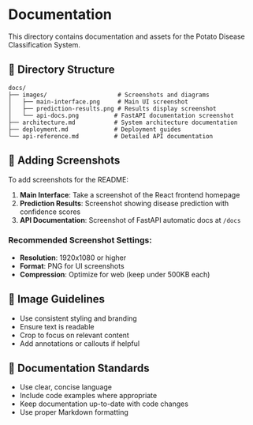 # Documentation

This directory contains documentation and assets for the Potato Disease Classification System.

## 📁 Directory Structure

```
docs/
├── images/                    # Screenshots and diagrams
│   ├── main-interface.png     # Main UI screenshot
│   ├── prediction-results.png # Results display screenshot
│   └── api-docs.png          # FastAPI documentation screenshot
├── architecture.md           # System architecture documentation
├── deployment.md             # Deployment guides
└── api-reference.md          # Detailed API documentation
```

## 📸 Adding Screenshots

To add screenshots for the README:

1. **Main Interface**: Take a screenshot of the React frontend homepage
2. **Prediction Results**: Screenshot showing disease prediction with confidence scores  
3. **API Documentation**: Screenshot of FastAPI automatic docs at `/docs`

### Recommended Screenshot Settings:
- **Resolution**: 1920x1080 or higher
- **Format**: PNG for UI screenshots
- **Compression**: Optimize for web (keep under 500KB each)

## 🎨 Image Guidelines

- Use consistent styling and branding
- Ensure text is readable
- Crop to focus on relevant content
- Add annotations or callouts if helpful

## 📝 Documentation Standards

- Use clear, concise language
- Include code examples where appropriate
- Keep documentation up-to-date with code changes
- Use proper Markdown formatting

